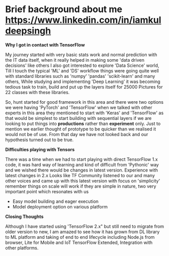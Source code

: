 # Brief background about me https://www.linkedin.com/in/iamkuldeepsingh #

**Why I got in contact with TensorFlow**

My journey started with very basic stats work and normal prediction with the IT data itself, when it really helped in making some 'data driven decisions' like others I also got interested to explore 'Data Science' world, Till I touch the typical 'ML' and 'DS' workflow things were going quite well with standard libraries such as 'numpy' 'pandas' 'scikit-learn' and many others, While studying and implementing 'Deep Learning' it was becoming tedious task to train, build and put up the layers itself for 25000 Pictures for 22 classes with these libraries.

So, hunt started for good framework in this area and there were two options we were having 'PyTorch' and 'TensorFlow' when we talked with other experts in this area they mentioned to start with 'Keras' and 'TensorFlow' as that would be simplest to start building with sequential layers if we are looking to put things into **productions** rather than **experiment** only. Just to mention we earlier thought of prototype to be quicker than we realised it would not be of use. From that day we have not looked back and our hypothesis turned out to be true.


**Difficulties playing with Tensors**

There was a time when we had to start playing with direct TensorFlow 1.x code, it was hard way of learning and kind of difficult from 'Pythonic' way and we wished there would be changes in latest version.
Experience with latest changes in 2.x
Looks like TF Community listened to our and many other voices and came up with this latest version with focus on 'simplicity' remember things on scale will work if they are simple in nature, two very important point which resonates with us

- Easy model building and eager execution
- Model deployment option on various platform

**Closing Thoughts**

Although I have started using 'TensorFlow 2.x" but still need to migrate from older version to new, I am amazed to see how it has grown from DL library to ML platform and taking of end to end lifecycle including Node.js from browser, Lite for Mobile and IoT TensorFlow Extended, Integration with other platforms.